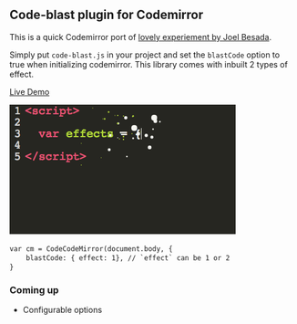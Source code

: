 ## Code-blast plugin for Codemirror

This is a quick Codemirror port of [lovely experiement by Joel Besada](https://twitter.com/JoelBesada/status/670343885655293952).

Simply put `code-blast.js` in your project and set the `blastCode` option to true when initializing codemirror. This library comes with inbuilt 2 types of effect.

[Live Demo](https://rawgit.com/chinchang/code-blast-codemirror/master/demo/index.html)

![Demo](demo.gif)

```
var cm = CodeCodeMirror(document.body, {
	blastCode: { effect: 1}, // `effect` can be 1 or 2
}
```

### Coming up

- Configurable options